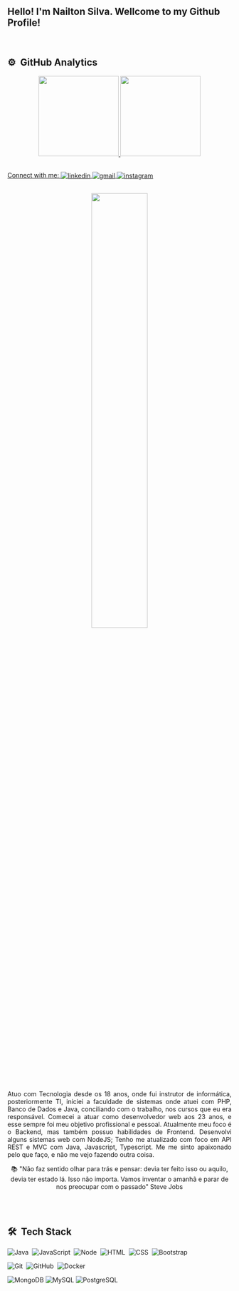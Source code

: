 <p align="center" color=green>
  
## Hello! I'm Nailton Silva. Wellcome to my Github Profile!

</p>

<br>

## ⚙️ &nbsp;GitHub Analytics

<div align="center">
  <a href="https://github.com/nailtonssantos">
  <img height="180em" src="https://github-readme-stats.vercel.app/api?username=nailtonssantos&show_icons=true&theme=dark&include_all_commits=true&count_private=true"/>
  <img height="180em" src="https://github-readme-stats.vercel.app/api/top-langs/?username=nailtonssantos&layout=compact&langs_count=7&theme=dark"/>
</div>

<br>
  
<p align="left">
  Connect with me:
  <a href="https://www.linkedin.com/in/nailtonssantos/" target="_blank">
    <img align="center" src="https://img.shields.io/badge/-Nailtonssantos-05122A?style=flat&logo=linkedin" alt="linkedin"/>
  </a>
  <a href="mailto:devnailton@gmail.com" target="_blank">
    <img align="center" src="https://img.shields.io/badge/-Dev_Nailton-05122A?style=flat&logo=gmail" alt="gmail"/> 
  </a>
  <a href="https://www.instagram.com/naillton_/" target="_blank">
    <img align="center" src="https://img.shields.io/badge/-naillton_-05122A?style=flat&logo=instagram" alt="instagram"/>
  </a>
</p>

<br>

<div align="center">

<img width="50%" height="50%" src="https://camo.githubusercontent.com/fa73289736064aba480d0708da37d7aa183a8c3e2bcc2f58c54285a3bbbeecc1/68747470733a2f2f7777772e61616c7068612e6e65742f77702d636f6e74656e742f75706c6f6164732f323032302f31322f66756c6c2d737461636b2d646576656c6f706d656e742e676966"/>

<br><br>
  
<p align="justify">
Atuo com Tecnologia desde os 18 anos, onde fui instrutor de informática, posteriormente TI, iniciei a faculdade de sistemas onde atuei com PHP, Banco de Dados e Java, conciliando com o trabalho, nos cursos que eu era responsável. 
Comecei a atuar como desenvolvedor web aos 23 anos, e esse sempre foi meu objetivo profissional e pessoal. 
Atualmente meu foco é o Backend, mas também possuo habilidades de Frontend. Desenvolvi alguns sistemas web com NodeJS; Tenho me atualizado com foco em API REST e MVC com Java, Javascript, Typescript. Me me sinto apaixonado pelo que faço, e não me vejo fazendo outra coisa.
</p>
 

📚 "Não faz sentido olhar para trás e pensar: devia ter feito isso ou aquilo, devia ter estado lá. Isso não importa. Vamos inventar o amanhã e parar de nos preocupar com o passado" Steve Jobs 
</div>

  <br>

  <br>

## 🛠 &nbsp;Tech Stack

![Java](https://img.shields.io/badge/-Java-05122A?style=flat&logo=springboot)&nbsp;
![JavaScript](https://img.shields.io/badge/-JavaScript-05122A?style=flat&logo=javascript)&nbsp;
![Node](https://img.shields.io/badge/-Node-05122A?style=flat&logo=node.js)&nbsp;
![HTML](https://img.shields.io/badge/-HTML-05122A?style=flat&logo=HTML5)&nbsp;
![CSS](https://img.shields.io/badge/-CSS-05122A?style=flat&logo=CSS3&logoColor=1572B6)&nbsp;
![Bootstrap](https://img.shields.io/badge/-Bootstrap-05122A?style=flat&logo=bootstrap&logoColor=1572B6)&nbsp;

![Git](https://img.shields.io/badge/-Git-05122A?style=flat&logo=git)&nbsp;
![GitHub](https://img.shields.io/badge/-GitHub-05122A?style=flat&logo=github)&nbsp;
![Docker](https://img.shields.io/badge/-Docker-05122A?style=flat&logo=docker)&nbsp;

![MongoDB](https://img.shields.io/badge/-MongoDB-05122A?style=flat&logo=mongodb)
![MySQL](https://img.shields.io/badge/-MySQL-05122A?style=flat&logo=mysql)
![PostgreSQL](https://img.shields.io/badge/-PostgreSQL-05122A?style=flat&logo=Postgresql)

<br>
  

